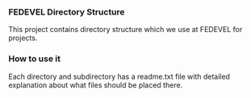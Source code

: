 ### FEDEVEL Directory Structure
This project contains directory structure which we use at FEDEVEL for projects.

### How to use it
Each directory and subdirectory has a readme.txt file with detailed explanation about what files should be placed there.
